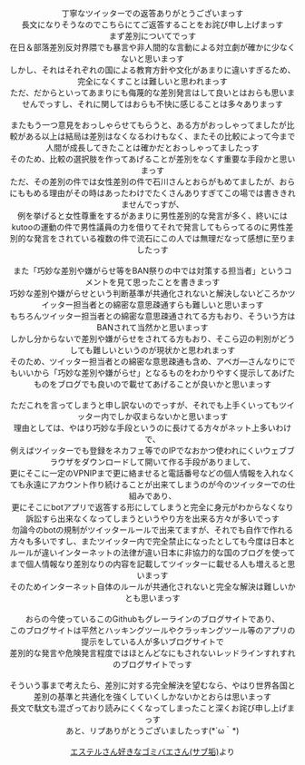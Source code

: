 <center>
<BR>丁寧なツイッターでの返答ありがとうございまっす
<BR>長文になりそうなのでこちらにてご返答することをお詫び申し上げまっす
<BR>まず差別についてでっす
<BR>在日＆部落差別反対界隈でも暴言や非人間的な言動による対立劇が確かに少なくないと思いまっす
<BR>しかし、それはそれぞれの国による教育方針や文化があまりに違いすぎるため、完全になくすことは難しいと思われまっす
<BR>ただ、だからといってあまりにも侮蔑的な差別発言はして良いとはおらも思いませんでっすし、それに関してはおらも不快に感じることは多々ありまっす
<BR>
<BR>またもう一つ意見をおっしゃらせてもらうと、ある方がおっしゃってましたが比較がある以上は結局は差別はなくなるわけもなく、またその比較によって今まで人間が成長してきたことは確かだとおっしゃってましたっす
<BR>そのため、比較の選択肢を作ってあげることが差別をなくす重要な手段かと思いまっす
<BR>ただ、その差別の件では女性差別の件で石川さんとおらがもめてましたが、おらにももめる理由がその時はあったわけでたくさんありすぎてこの場では書ききれませんでっすが、
<BR>例を挙げると女性尊重をするがあまりに男性差別的な発言が多く、終いにはkutooの運動の件で男性議員の力を借りてそれで発言してもらってるのに男性差別的な発言をされている複数の件で流石にこの人では無理だなって感想に至りましたっす
<BR>
<BR>また「巧妙な差別や嫌がらせ等をBAN祭りの中では対策する担当者」というコメントを見て思ったことを書きまっす
<BR>巧妙な差別や嫌がらせという判断基準が共通化されないと解決しないどころかツイッター担当者との綿密な意思疎通すらも難しいと思いまっす
<BR>もちろんツイッター担当者との綿密な意思疎通されてる方もおり、そういう方はBANされて当然かと思いまっす
<BR>しかし分からないで差別や嫌がらせをされてる方もおり、そこら辺の判別がどうしても難しいというのが現状かと思われまっす
<BR>そのため、ツイッター担当者との綿密な意思疎通も含め、アベガ―さんなりにでもいいから「巧妙な差別や嫌がらせ」となるものをわかりやすく提示してあげたものをブログでも良いので載せてあげることが良いかと思いまっす
<BR>
<BR>ただこれを言ってしまうと申し訳ないのでっすが、それでも上手くいってもツイッター内でしか収まらないかと思いまっす
<BR>理由としては、やはり巧妙な手段というのに長けてる方々がネット上多いわけで、
<BR>例えばツイッターでも登録をネカフェ等でのIPでなおかつ使われにくいウェブブラウザをダウンロードして開いて作る手段がありまして、
<BR>更にそこに一定のVPNIPまで更に絡ませると電話番号などの個人情報を入れなくても永遠にアカウント作り続けることが出来てしまうのが今のツイッターでの仕組みであり、
<BR>更にそこにbotアプリで返答する形にしてしまうと完全に身元がわからなくなり訴訟すら出来なくなってしまうというやり方を出来る方々が多いでっす
<BR>勿論今のbotの規制がツイッタールールで出来てますが、それでも自作で作れる方々も多いですし、またツイッター内で完全禁止になったとしても今度は日本とルールが違いインターネットの法律が違い日本に非協力的な国のブログを使ってまで個人情報なり差別なりの内容を記載してツイッターに載せる人も増えると思いまっす
<BR>そのためインターネット自体のルールが共通化されないと完全な解決は難しいかとも思いまっす
<BR>
<BR>おらの今使っているこのGithubもグレーラインのブログサイトであり、
<BR>このブログサイトは平然とハッキングツールやクラッキングツール等のアプリの提示をしている人が多いブログサイトで
<BR>差別的な発言や危険発言程度ではほとんどなにもされないレッドラインすれすれのブログサイトでっす
<BR>
<BR>そういう事まで考えたら、差別に対する完全解決を望むなら、やはり世界各国と差別の基準と共通化を強くしていくしかないかとおらは思いまっす
<BR>長文で駄文も混ざっており読みにくくなってしまったこと深くお詫び申し上げまっす
<BR>あと、リプありがとうございましたっす(*´ω｀*)
<BR>
<BR><a href="https://twitter.com/gomibae10008sub">エステルさん好きなゴミバエさん(サブ垢)</a>より
